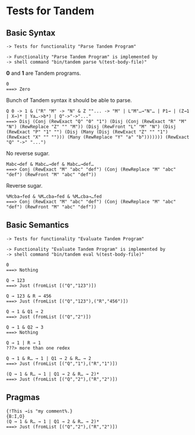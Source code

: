 Tests for Tandem
================

Basic Syntax
------------

    -> Tests for functionality "Parse Tandem Program"

    -> Functionality "Parse Tandem Program" is implemented by
    -> shell command "bin/tandem parse %(test-body-file)"

**0** and **1** are Tandem programs.

    0
    ===> Zero

Bunch of Tandem syntax it should be able to parse.

    Q 0 -> 1 & ("R" "M" -> "N" & Z ""... -> "M" | L"M"…→"N"… | P1→ | (Z→1 | X→)* | Ya…->b*) | Q"->"->"..."
    ===> Disj (Conj (RewExact "Q" "0" "1") (Disj (Conj (RewExact "R" "M" "N") (RewReplace "Z" "" "M")) (Disj (RewFront "L" "M" "N") (Disj (RewExact "P" "1" "") (Disj (Many (Disj (RewExact "Z" "" "1") (RewExact "X" "" ""))) (Many (RewReplace "Y" "a" "b"))))))) (RewExact "Q" "->" "...")

No reverse sugar.

    Mabc→def & Mabc…→def & Mabc…→def…
    ===> Conj (RewExact "M" "abc" "def") (Conj (RewReplace "M" "abc" "def") (RewFront "M" "abc" "def"))

Reverse sugar.

    %Mcba→fed & %M…cba→fed & %M…cba→…fed
    ===> Conj (RewExact "M" "abc" "def") (Conj (RewReplace "M" "abc" "def") (RewFront "M" "abc" "def"))

Basic Semantics
---------------

    -> Tests for functionality "Evaluate Tandem Program"

    -> Functionality "Evaluate Tandem Program" is implemented by
    -> shell command "bin/tandem eval %(test-body-file)"

    0
    ===> Nothing

    Q → 123
    ===> Just (fromList [("Q","123")])

    Q → 123 & R → 456
    ===> Just (fromList [("Q","123"),("R","456")])

    Q → 1 & Q1 → 2
    ===> Just (fromList [("Q","2")])

    Q → 1 & Q2 → 3
    ===> Nothing

    Q → 1 | R → 1
    ???> more than one redex

    Q → 1 & R… → 1 | Q1 → 2 & R… → 2
    ===> Just (fromList [("Q","1"),("R","1")])

    (Q → 1 & R… → 1 | Q1 → 2 & R… → 2)*
    ===> Just (fromList [("Q","2"),("R","2")])

Pragmas
-------

    {!This →is "my comment%.}
    {B:I,O}
    (Q → 1 & R… → 1 | Q1 → 2 & R… → 2)*
    ===> Just (fromList [("Q","2"),("R","2")])

